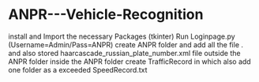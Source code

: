 # ANPR---Vehicle-Recognition

install and Import the necessary Packages (tkinter)
Run Loginpage.py (Username=Admin/Pass=ANPR)
create ANPR folder and add all the file . and also stored haarcascade_russian_plate_number.xml file outside the ANPR folder
inside the ANPR folder create TrafficRecord in which also add one folder as a exceeded SpeedRecord.txt
